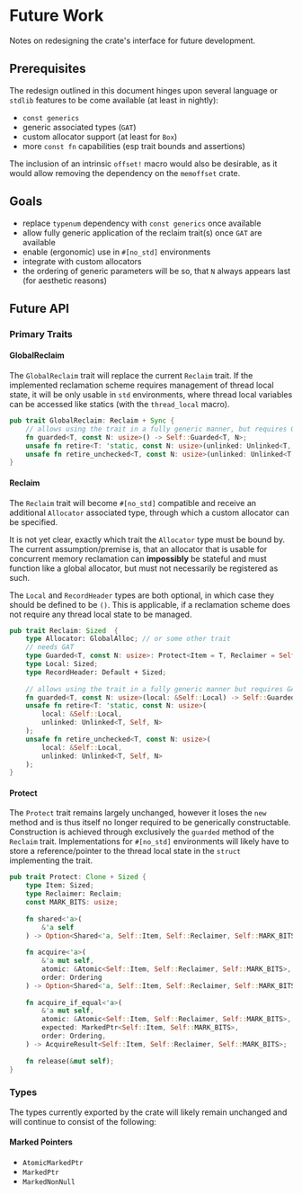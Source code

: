 # Future Work

Notes on redesigning the crate's interface for future development.

## Prerequisites

The redesign outlined in this document hinges upon several language
or `stdlib` features to be come available (at least in nightly):

- `const generics`
- generic associated types (`GAT`)
- custom allocator support (at least for `Box`)
- more `const fn` capabilities (esp trait bounds and assertions)

The inclusion of an intrinsic `offset!` macro would also be desirable,
as it would allow removing the dependency on the `memoffset` crate.

## Goals

- replace `typenum` dependency with `const generics` once available
- allow fully generic application of the reclaim trait(s) once `GAT` are available
- enable (ergonomic) use in `#[no_std]` environments
- integrate with custom allocators
- the ordering of generic parameters will be so, that `N` always appears last
  (for aesthetic reasons)

## Future API

### Primary Traits

#### GlobalReclaim

The `GlobalReclaim` trait will replace the current `Reclaim` trait.
If the implemented reclamation scheme requires management of thread local
state, it will be only usable in `std` environments, where thread local
variables can be accessed like statics (with the `thread_local` macro).

```rust
pub trait GlobalReclaim: Reclaim + Sync {
    // allows using the trait in a fully generic manner, but requires GAT
    fn guarded<T, const N: usize>() -> Self::Guarded<T, N>;
    unsafe fn retire<T: 'static, const N: usize>(unlinked: Unlinked<T, Self, N>);
    unsafe fn retire_unchecked<T, const N: usize>(unlinked: Unlinked<T, Self, N>);
}
```

#### Reclaim

The `Reclaim` trait will become `#[no_std]` compatible and receive an additional `Allocator`
associated type, through which a custom allocator can be specified.

It is not yet clear, exactly which trait the `Allocator` type must be bound by.
The current assumption/premise is, that an allocator that is usable for concurrent memory
reclamation can **impossibly** be stateful and must function like a global allocator, but
must not necessarily be registered as such.

The `Local` and `RecordHeader` types are both optional, in which case they should be defined
to be `()`.
This is applicable, if a reclamation scheme does not require any thread local state to be
managed.

```rust
pub trait Reclaim: Sized  {
    type Allocator: GlobalAlloc; // or some other trait
    // needs GAT
    type Guarded<T, const N: usize>: Protect<Item = T, Reclaimer = Self, MARK_BITS = N>;
    type Local: Sized;
    type RecordHeader: Default + Sized;
    
    // allows using the trait in a fully generic manner but requires GAT
    fn guarded<T, const N: usize>(local: &Self::Local) -> Self::Guarded<T, N>;
    unsafe fn retire<T: 'static, const N: usize>(
        local: &Self::Local,
        unlinked: Unlinked<T, Self, N>
    );
    unsafe fn retire_unchecked<T, const N: usize>(
        local: &Self::Local,
        unlinked: Unlinked<T, Self, N>
    );
}
```

#### Protect

The `Protect` trait remains largely unchanged, however it loses the `new` method and is thus itself
no longer required to be generically constructable.
Construction is achieved through exclusively the `guarded` method of the `Reclaim` trait.
Implementations for `#[no_std]` environments will likely have to store a reference/pointer to the
thread local state in the `struct` implementing the trait.

```rust
pub trait Protect: Clone + Sized {
    type Item: Sized;
    type Reclaimer: Reclaim;
    const MARK_BITS: usize;
    
    fn shared<'a>(
        &'a self
    ) -> Option<Shared<'a, Self::Item, Self::Reclaimer, Self::MARK_BITS>>;
    
    fn acquire<'a>(
        &'a mut self,
        atomic: &Atomic<Self::Item, Self::Reclaimer, Self::MARK_BITS>,
        order: Ordering
    ) -> Option<Shared<'a, Self::Item, Self::Reclaimer, Self::MARK_BITS>>;
    
    fn acquire_if_equal<'a>(
        &'a mut self,
        atomic: &Atomic<Self::Item, Self::Reclaimer, Self::MARK_BITS>,
        expected: MarkedPtr<Self::Item, Self::MARK_BITS>,
        order: Ordering,
    ) -> AcquireResult<Self::Item, Self::Reclaimer, Self::MARK_BITS>;
    
    fn release(&mut self);
}
```
### Types

The types currently exported by the crate will likely remain unchanged and will continue
to consist of the following:

#### Marked Pointers

- `AtomicMarkedPtr`
- `MarkedPtr`
- `MarkedNonNull`
